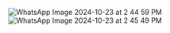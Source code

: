 ![WhatsApp Image 2024-10-23 at 2 44 59 PM](https://github.com/user-attachments/assets/5c927d4f-a68f-45fb-a766-ae512c6dcf01)
![WhatsApp Image 2024-10-23 at 2 45 49 PM](https://github.com/user-attachments/assets/51d1f7d3-0a79-43a2-aaff-4f395d08bee9)
